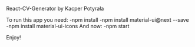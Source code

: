 React-CV-Generator by Kacper Potyrała

To run this app you need:
-npm install
-npm install material-ui@next --save
-npm install material-ui-icons
And now:
-npm start

Enjoy!